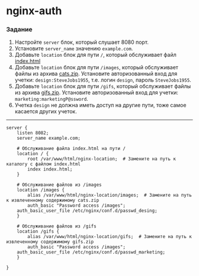 # nginx-auth

### Задание

1. Настройте `server` блок, который слушает 8080 порт.
2. Установите `server_name` значению `example.com`.
3. Добавьте `location` блок для пути `/`, который обслуживает файл [index.html](https://stepik.org/media/attachments/lesson/686238/index.html)
4. Добавьте `location` блок для пути `/images`, который обслуживает файлы из архива [cats.zip](https://stepik.org/media/attachments/lesson/686238/cats.zip). Установите авторизованный вход для учетки: `design:SteveJobs1955`, т.е. логин `design`, пароль `SteveJobs1955`.
5. Добавьте `location` блок для пути `/gifs`, который обслуживает файлы из архива [gifs.zip](https://stepik.org/media/attachments/lesson/686238/gifs.zip). Установите авторизованный вход для учетки: `marketing:marketingP@ssword`.
6. Учетка `design` не должна иметь доступ на другие пути, тоже самое касается других учеток.

---
```
server {
    listen 8082;
    server_name example.com;

    # Обслуживание файла index.html на пути /
    location / {
        root /var/www/html/nginx-location;  # Замените на путь к каталогу с файлом index.html
        index index.html;
    }

    # Обслуживание файлов из /images
    location /images {
        alias /var/www/html/nginx-location/images;  # Замените на путь к извлеченному содержимому cats.zip
    	auth_basic "Password access /images";
	auth_basic_user_file /etc/nginx/conf.d/passwd_desing;
    }

    # Обслуживание файлов из /gifs
    location /gifs {
        alias /var/www/html/nginx-location/gifs;  # Замените на путь к извлеченному содержимому gifs.zip
    	auth_basic "Password access /images";
	auth_basic_user_file /etc/nginx/conf.d/passwd_marketing;
    }
		
}
```
